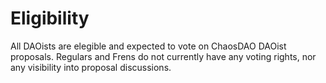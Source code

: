 # Eligibility

All DAOists are elegible and expected to vote on ChaosDAO DAOist proposals. Regulars and Frens do not currently have any voting rights, nor any visibility into proposal discussions.